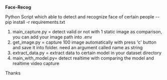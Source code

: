 **Face-Recog**

Python Script which able to detect and recognize face of certain people
-- pip install -r requirements.txt

1. main_capture.py = detect valid or not with 1 static image as comparison, you can add your image path into .env
2. get_image.py = capture 100 image automatically with press 'c' button and save it into folder. need an argument called name as string
3. extract_data.py = extract data to certain model in your dataset directory
4. main_with_model.py= detect realtime with comparing the model and realtime video capture

Thanks
